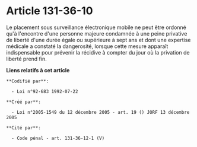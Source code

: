 # Article 131-36-10

Le placement sous surveillance électronique mobile ne peut être ordonné qu'à l'encontre d'une personne majeure condamnée à
une peine privative de liberté d'une durée égale ou supérieure à sept ans et dont une expertise médicale a constaté la
dangerosité, lorsque cette mesure apparaît indispensable pour prévenir la récidive à compter du jour où la privation de
liberté prend fin.

**Liens relatifs à cet article**

	**Codifié par**:

	  - Loi n°92-683 1992-07-22

	**Créé par**:

	  - Loi n°2005-1549 du 12 décembre 2005 - art. 19 () JORF 13 décembre 2005

	**Cité par**:

	  - Code pénal - art. 131-36-12-1 (V)
